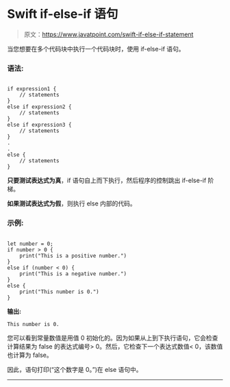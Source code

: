 # Swift if-else-if 语句

> 原文：<https://www.javatpoint.com/swift-if-else-if-statement>

当您想要在多个代码块中执行一个代码块时，使用 if-else-if 语句。

### 语法:

```

if expression1 {
	// statements
}
else if expression2 {
	// statements
}
else if expression3 {
	// statements
}
.
.
else {
	// statements
}

```

**只要测试表达式为真**，if 语句自上而下执行，然后程序的控制跳出 if-else-if 阶梯。

**如果测试表达式为假**，则执行 else 内部的代码。

### 示例:

```

let number = 0;
if number > 0 {
	print("This is a positive number.")
}
else if (number < 0) {
	print("This is a negative number.")
}
else {
	print("This number is 0.")
}

```

**输出:**

```
This number is 0.

```

您可以看到常量数值是用值 0 初始化的。因为如果从上到下执行语句，它会检查计算结果为 false 的表达式编号> 0。然后，它检查下一个表达式数值< 0，该数值也计算为 false。

因此，语句打印(“这个数字是 0。”)在 else 语句中。

* * *